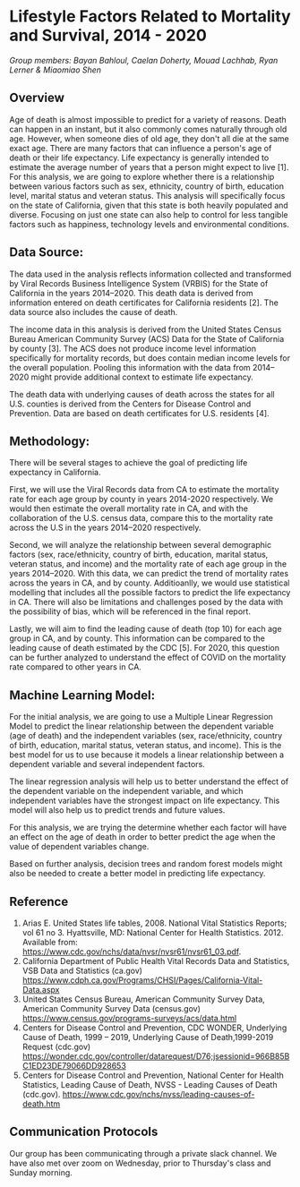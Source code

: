 # Lifestyle Factors Related to Mortality and Survival, 2014 - 2020

*Group members: Bayan Bahloul, Caelan Doherty, Mouad Lachhab, Ryan Lerner & Miaomiao Shen*

## Overview 

Age of death is almost impossible to predict for a variety of reasons. Death can happen in an instant, but it also commonly comes naturally through old age. However, when someone dies of old age, they don't all die at the same exact age. There are many factors that can influence a person's age of death or their life expectancy. Life expectancy is generally intended to estimate the average number of years that a person might expect to live [1]. For this analysis, we are going to explore whether there is a relationship between various factors such as sex, ethnicity, country of birth, education level, marital status and veteran status. This analysis will specifically focus on the state of California, given that this state is both heavily populated and diverse. Focusing on just one state can also help to control for less tangible factors such as happiness, technology levels and environmental conditions.  

## Data Source: 

The data used in the analysis reflects information collected and transformed by Viral Records Business Intelligence System (VRBIS) for the State of California in the years 2014–2020. This death data is derived from information entered on death certificates for California residents [2]. The data source also includes the cause of death. 

The income data in this analysis is derived from the United States Census Bureau American Community Survey (ACS) Data for the State of California by county [3]. The ACS does not produce income level information specifically for mortality records, but does contain median income levels for the overall population. Pooling this information with the data from 2014–2020 might provide additional context to estimate life expectancy. 

The death data with underlying causes of death across the states for all U.S. counties is derived from the Centers for Disease Control and Prevention. Data are based on death certificates for U.S. residents [4]. 

## Methodology:

There will be several stages to achieve the goal of predicting life expectancy in California. 

First, we will use the Viral Records data from CA to estimate the mortality rate for each age group by county in years 2014-2020 respectively. We would then estimate the overall mortality rate in CA, and with the collaboration of the U.S. census data, compare this to the mortality rate across the U.S in the years 2014–2020 respectively. 

Second, we will analyze the relationship between several demographic factors (sex, race/ethnicity, country of birth, education, marital status, veteran status, and income) and the mortality rate of each age group in the years 2014–2020. With this data, we can predict the trend of mortality rates across the years in CA, and by county. Additioanlly, we would use statistical modelling that includes all the possible factors to predict the life expectancy in CA. There will also be limitations and challenges posed by the data with the possibility of bias, which will be referenced in the final report.

Lastly, we will aim to find the leading cause of death (top 10) for each age group in CA, and by county. This information can be compared to the leading cause of death estimated by the CDC [5]. For 2020, this question can be further analyzed to understand the effect of COVID on the mortality rate compared to other years in CA. 

## Machine Learning Model:

For the initial analysis, we are going to use a Multiple Linear Regression Model to predict the linear relationship between the dependent variable (age of death) and the  independent variables (sex, race/ethnicity, country of birth, education, marital status, veteran status, and income). This is the best model for us to use because it models a linear relationship between a dependent variable and several independent factors. 

The linear regression analysis will help us to better understand the effect of the dependent variable on the independent variable, and which independent variables have the strongest impact on life expectancy. This model will also help us to predict trends and future values.

For this analysis, we are trying the determine whether each factor will have an effect on the age of death in order to better predict the age when the value of dependent variables change. 

Based on further analysis, decision trees and random forest models might also be needed to create a better model in predicting life expectancy. 


## Reference

1.	Arias E. United States life tables, 2008. National Vital Statistics Reports; vol 61 no 3. Hyattsville, MD: National Center for     Health Statistics. 2012. Available from: https://www.cdc.gov/nchs/data/nvsr/nvsr61/nvsr61_03.pdf.
2.	California Department of Public Health Vital Records Data and Statistics, VSB Data and Statistics (ca.gov) https://www.cdph.ca.gov/Programs/CHSI/Pages/California-Vital-Data.aspx
3.	United States Census Bureau, American Community Survey Data, American Community Survey Data (census.gov)        https://www.census.gov/programs-surveys/acs/data.html
4.	Centers for Disease Control and Prevention, CDC WONDER, Underlying Cause of Death, 1999 – 2019, Underlying Cause of Death,1999-2019 Request (cdc.gov) https://wonder.cdc.gov/controller/datarequest/D76;jsessionid=966B85BC1ED23DE79066DD928653
5.	Centers for Disease Control and Prevention, National Center for Health Statistics, Leading Cause of Death, NVSS - Leading Causes of Death (cdc.gov). https://www.cdc.gov/nchs/nvss/leading-causes-of-death.htm

## Communication Protocols
Our group has been communicating through a private slack channel. We have also met over zoom on Wednesday, prior to Thursday's class and Sunday morning. 
